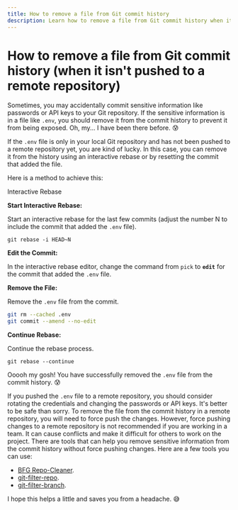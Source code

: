 ```yaml
---
title: How to remove a file from Git commit history
description: Learn how to remove a file from Git commit history when it isn't pushed to a remote repository.
---
```


# How to remove a file from Git commit history (when it isn't pushed to a remote repository)

Sometimes, you may accidentally commit sensitive information like passwords or API keys to your Git repository. If the sensitive information is in a file like `.env`, you should remove it from the commit history to prevent it from being exposed. Oh, my... I have been there before. 😰

<!-- truncate -->

If the `.env` file is only in your local Git repository and has not been pushed to a remote repository yet, you are kind of lucky. In this case, you can remove it from the history using an interactive rebase or by resetting the commit that added the file. 

Here is a method to achieve this:

Interactive Rebase

**Start Interactive Rebase:**

Start an interactive rebase for the last few commits (adjust the number N to include the commit that added the `.env` file).

`git rebase -i HEAD~N`

**Edit the Commit:**

In the interactive rebase editor, change the command from `pick` to **`edit`** for the commit that added the `.env` file.

**Remove the File:**

Remove the `.env` file from the commit.

```bash
git rm --cached .env
git commit --amend --no-edit
```

**Continue Rebase:**

Continue the rebase process.

`git rebase --continue`

Ooooh my gosh! You have successfully removed the `.env` file from the commit history. 😰

If you pushed the `.env` file to a remote repository, you should consider rotating the credentials and changing the passwords or API keys. It's better to be safe than sorry. To remove the file from the commit history in a remote repository, you will need to force push the changes. However, force pushing changes to a remote repository is not recommended if you are working in a team. It can cause conflicts and make it difficult for others to work on the project. There are tools that can help you remove sensitive information from the commit history without force pushing changes. Here are a few tools you can use:

* [BFG Repo-Cleaner](https://rtyley.github.io/bfg-repo-cleaner/).
* [git-filter-repo](https://github.com/newren/git-filter-repo).
* [git-filter-branch](https://git-scm.com/docs/git-filter-branch).

I hope this helps a little and saves you from a headache. 😅